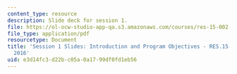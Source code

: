 ```yaml
---
content_type: resource
description: Slide deck for session 1.
file: https://ol-ocw-studio-app-qa.s3.amazonaws.com/courses/res-15-002-mission-metrics-finance-training-for-federal-credit-program-professionals-summer-2016/e3d14fc3d22bc05a0a1799df0fd1eb56_MITRES15-002SUM16_Session_1.pdf
file_type: application/pdf
resourcetype: Document
title: 'Session 1 Slides: Introduction and Program Objectives - RES.15-002 - Summer
  2016'
uid: e3d14fc3-d22b-c05a-0a17-99df0fd1eb56
---
```

